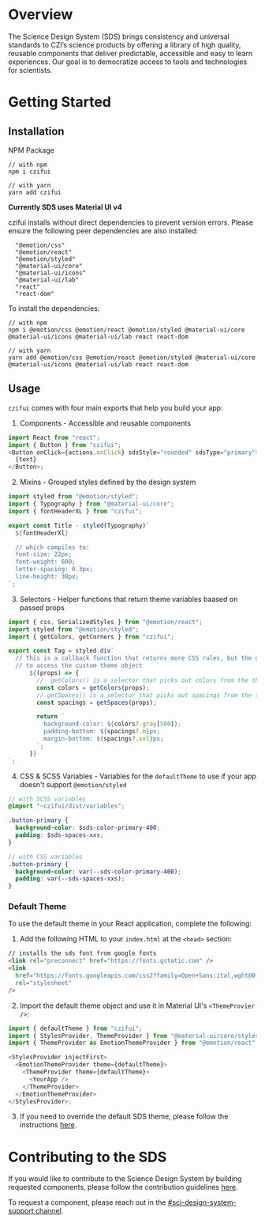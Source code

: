 # Overview

The Science Design System (SDS) brings consistency and universal standards to CZI’s science products by offering a library of high quality, reusable components that deliver predictable, accessible and easy to learn experiences. Our goal is to democratize access to tools and technologies for scientists.

# Getting Started

## Installation

NPM Package

```
// with npm
npm i czifui

// with yarn
yarn add czifui
```

**Currently SDS uses Material UI v4**

czifui installs without direct dependencies to prevent version errors. Please ensure the following peer dependencies are also installed:

```
  "@emotion/css"
  "@emotion/react"
  "@emotion/styled"
  "@material-ui/core"
  "@material-ui/icons"
  "@material-ui/lab"
  "react"
  "react-dom"
```

To install the dependencies:

```
// with npm
npm i @emotion/css @emotion/react @emotion/styled @material-ui/core @material-ui/icons @material-ui/lab react react-dom

// with yarn
yarn add @emotion/css @emotion/react @emotion/styled @material-ui/core @material-ui/icons @material-ui/lab react react-dom
```

## Usage

`czifui` comes with four main exports that help you build your app:

1. Components - Accessible and reusable components

```javascript
import React from "react";
import { Button } from "czifui";
<Button onClick={actions.onClick} sdsStyle="rounded" sdsType="primary">
  {text}
</Button>;
```

2. Mixins - Grouped styles defined by the design system

```javascript
import styled from "@emotion/styled";
import { Typography } from "@material-ui/core";
import { fontHeaderXL } from "czifui";

export const Title - styled(Typography)`
  ${fontHeaderXl}

  // which compiles to:
  font-size: 22px;
  font-weight: 600;
  letter-spacing: 0.3px;
  line-height: 30px;
`;
```

3. Selectors - Helper functions that return theme variables baased on passed props

```ts
import { css, SerializedStyles } from "@emotion/react";
import styled from "@emotion/styled";
import { getColors, getCorners } from "czifui";

export const Tag = styled.div`
  // This is a callback function that returns more CSS rules, but the only way
  // to access the custom theme object
      ${(props) => {
        //  getColors() is a selector that picks out colors from the theme object
        const colors = getColors(props);
        // getSpaces() is a selector that picks out spacings from the theme object
        const spacings = getSpaces(props);

        return `
          background-color: ${colors?.gray[500]};
          padding-bottom: ${spacings?.m}px;
          margin-bottom: ${spacings?.xxl}px;
        `;
      }}
`;
```

4. CSS & SCSS Variables - Variables for the `defaultTheme` to use if your app doesn't support `@emotion/styled`

```scss
// with SCSS variables
@import "~czifui/dist/variables";

.button-primary {
  background-color: $sds-color-primary-400;
  padding: $sds-spaces-xxs;
}

// with CSS variables
.button-primary {
  background-color: var(--sds-color-primary-400);
  padding: var(--sds-spaces-xxs);
}
```

### Default Theme

To use the default theme in your React application, complete the following:

1. Add the following HTML to your `index.html` at the `<head>` section:

```html
// installs the sds font from google fonts
<link rel="preconnect" href="https://fonts.gstatic.com" />
<link
  href="https://fonts.googleapis.com/css2?family=Open+Sans:ital,wght@0,300;0,400;0,600;0,700;0,800;1,400;1,600;1,700&display=swap"
  rel="stylesheet"
/>
```

2. Import the default theme object and use it in Material UI's `<ThemeProvier />`:

```javascript
import { defaultTheme } from "czifui";
import { StylesProvider, ThemeProvider } from "@material-ui/core/styles";
import { ThemeProvider as EmotionThemeProvider } from "@emotion/react";

<StylesProvider injectFirst>
  <EmotionThemeProvider theme={defaultTheme}>
    <ThemeProvider theme={defaultTheme}>
      <YourApp />
    </ThemeProvider>
  </EmotionThemeProvider>
</StylesProvider>;
```

3.  If you need to override the default SDS theme, please follow the instructions [here](https://github.com/chanzuckerberg/sci-components/blob/main/docs/how-to-override-default-theme.md).

# Contributing to the SDS

If you would like to contribute to the Science Design System by building requested components, please follow the contribution guidelines [here](https://github.com/chanzuckerberg/sci-components/blob/main/docs/contribution.md).

To request a component, please reach out in the [#sci-design-system-support channel](https://czi-sci.slack.com/archives/C032S43KKFV).
